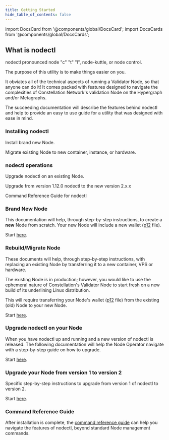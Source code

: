 ```yaml
---
title: Getting Started
hide_table_of_contents: false
---
```

<intro-end />

import DocsCard from '@components/global/DocsCard';
import DocsCards from '@components/global/DocsCards';

<head>
  <title>Constellation nodectl utility</title>
  <meta
    name="description"
    content="Constellation nodectl utility"
  />
</head>

## What is nodectl

nodectl pronounced node "c" "t" "l", node-kuttle, or node control.

The purpose of this utility is to make things easier on you.  

It obviates all of the technical aspects of running a Validator Node, so that anyone can do it!  It comes packed with features designed to navigate the complexities of Constellation Network's validation Node on the Hypergraph and/or Metagraphs. 

The succeeding documentation will describe the features behind nodectl and help to provide an easy to use guide for a utility that was designed with ease in mind.

### Installing nodectl

<DocsCards>
  <DocsCard header="New Node" href="/validate/automated/nodectlInstall" img="/img/home/state-channel.jpg">
    <p>Install brand new Node.</p>
  </DocsCard>

  <DocsCard header="Migrate Node" href="/validate/automated/nodectlInstallMigrate" img="/img/home/community.jpg">
    <p>Migrate existing Node to new container, instance, or hardware.</p>
  </DocsCard>
</DocsCards>

### nodectl operations

<DocsCards>
  <DocsCard header="Upgrade" href="/validate/automated/nodectlUpgrade" img="/img/home/core-concepts.jpg">
    <p>Upgrade nodectl on an existing Node.</p>
  </DocsCard>

  <DocsCard header="v1.12.0 to v2.x.x" href="/validate/automated/nodectlMigrateV1" img="/img/home/core-concepts.jpg">
    <p>Upgrade from version 1.12.0 nodectl to the new version 2.x.x</p>
  </DocsCard>

  <DocsCard header="Command Reference" href="/validate/automated/nodectlCommands" img="/img/home/stargazer.jpg">
    <p>Command Reference Guide for nodectl</p>
  </DocsCard>
</DocsCards>

### Brand New Node

This documentation will help, through step-by-step instructions, to create a **new** Node from scratch.  Your new Node will include a new wallet ([p12](./nodectlInstall.md#what-is-a-p12-file) file).

Start [here](./nodectlInstall.md).

### Rebuild/Migrate Node

These documents will help, through step-by-step instructions, with replacing an existing Node by transferring it to a new container, VPS or hardware.

The existing Node is in production; however, you would like to use the ephemeral nature of Constellation's Validator Node to start fresh on a new build of its underlining Linux distribution.  

This will require transferring your Node's wallet ([p12](./nodectlInstall.md#what-is-a-p12-file) file) from the existing (old) Node to your new Node.

Start [here](./nodectlInstallMigrate.md).

### Upgrade nodectl on your Node

When you have nodectl up and running and a new version of nodectl is released.  The following documentation will help the Node Operator navigate with a step-by-step guide on how to upgrade.

Start [here](./nodectlUpgrade.md).

### Upgrade your Node from version 1 to version 2

Specific step-by-step instructions to upgrade from version 1 of nodectl to version 2.

Start [here](./nodectlMigrateV1.md).

### Command Reference Guide

After installation is complete, the [command reference guide](./nodectlCommands.md) can help you navigate the features of nodectl, beyond standard Node management commands.